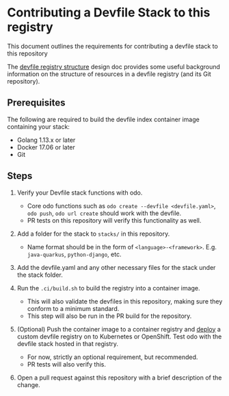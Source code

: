 # Contributing a Devfile Stack to this registry

This document outlines the requirements for contributing a devfile stack to this repository

The [devfile registry structure](https://github.com/devfile/api/blob/main/docs/proposals/registry/registry-structure.md#repository-structure) design doc provides some useful background information on the structure of resources in a devfile registry (and its Git repository).

## Prerequisites

The following are required to build the devfile index container image containing your stack:

- Golang 1.13.x or later
- Docker 17.06 or later
- Git

## Steps

1) Verify your Devfile stack functions with odo.
  
    - Core odo functions such as `odo create --devfile <devfile.yaml>`, `odo push`, `odo url create` should work with the devfile.
    - PR tests on this repository will verify this functionality as well.

2) Add a folder for the stack to `stacks/` in this repository.
  
    - Name format should be in the form of `<language>-<framework>`. E.g. `java-quarkus`, `python-django`, etc.

3) Add the devfile.yaml and any other necessary files for the stack under the stack folder.

4) Run the `.ci/build.sh` to build the registry into a container image.
  
    - This will also validate the devfiles in this repository, making sure they conform to a minimum standard.
    - This step will also be run in the PR build for the repository.

5) (Optional) Push the container image to a container registry and [deploy](https://github.com/devfile/registry-support#deploy) a custom devfile registry on to Kubernetes or OpenShift. Test odo with the devfile stack hosted in that registry.
  
    - For now, strictly an optional requirement, but recommended.
    - PR tests will also verify this.

6) Open a pull request against this repository with a brief description of the change.